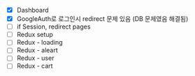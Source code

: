 - [x] Dashboard
- [x] GoogleAuth로 로그인시 redirect 문제 있음 (DB 문제였음 해결됨)
- [ ] if Session, redirect pages
- [ ] Redux setup
- [ ] Redux - loading
- [ ] Redux - aleart
- [ ] Redux - user
- [ ] Redux - cart